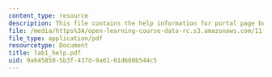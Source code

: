 ```yaml
---
content_type: resource
description: This file contains the help information for portal page building.
file: /media/https%3A/open-learning-course-data-rc.s3.amazonaws.com/11-204-planning-communications-and-digital-media-fall-2004/9a6458505b3f437d9a6161d660b544c5_lab1_help.pdf
file_type: application/pdf
resourcetype: Document
title: lab1_help.pdf
uid: 9a645850-5b3f-437d-9a61-61d660b544c5
---
```

